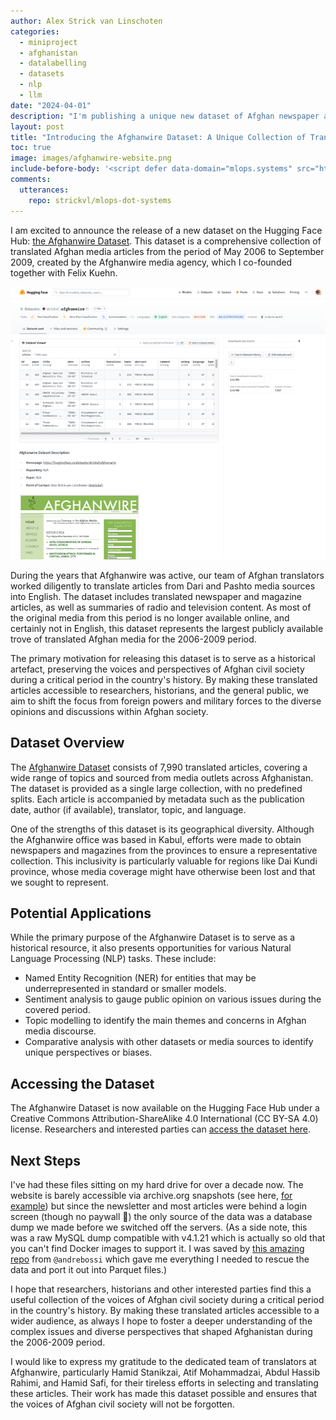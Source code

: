 ```yaml
---
author: Alex Strick van Linschoten
categories:
  - miniproject
  - afghanistan
  - datalabelling
  - datasets
  - nlp
  - llm
date: "2024-04-01"
description: "I'm publishing a unique new dataset of Afghan newspaper and magazine articles from the 2006-2009 period. This collection of over 7990 articles were originally translated from Dari and Pashto and published by Afghanwire, a media monitoring organisation that I co-founded and ran in Kabul at the time."
layout: post
title: "Introducing the Afghanwire Dataset: A Unique Collection of Translated Afghan Media Articles from 2006-2009"
toc: true
image: images/afghanwire-website.png
include-before-body: '<script defer data-domain="mlops.systems" src="https://plausible.io/js/script.js"></script>'
comments:
  utterances:
    repo: strickvl/mlops-dot-systems
---
```


I am excited to announce the release of a new dataset on the Hugging Face Hub: [the Afghanwire Dataset](https://huggingface.co/datasets/strickvl/afghanwire). This dataset is a comprehensive collection of translated Afghan media articles from the period of May 2006 to September 2009, created by the Afghanwire media agency, which I co-founded together with Felix Kuehn.

![](images/afghanwire-dataset.png "Screenshot of the Afghanwire dataset on the Hugging Face datasets hub")

During the years that Afghanwire was active, our team of Afghan translators worked diligently to translate articles from Dari and Pashto media sources into English. The dataset includes translated newspaper and magazine articles, as well as summaries of radio and television content. As most of the original media from this period is no longer available online, and certainly not in English, this dataset represents the largest publicly available trove of translated Afghan media for the 2006-2009 period.

The primary motivation for releasing this dataset is to serve as a historical artefact, preserving the voices and perspectives of Afghan civil society during a critical period in the country's history. By making these translated articles accessible to researchers, historians, and the general public, we aim to shift the focus from foreign powers and military forces to the diverse opinions and discussions within Afghan society.

## Dataset Overview
The [Afghanwire Dataset](https://huggingface.co/datasets/strickvl/afghanwire) consists of 7,990 translated articles, covering a wide range of topics and sourced from media outlets across Afghanistan. The dataset is provided as a single large collection, with no predefined splits. Each article is accompanied by metadata such as the publication date, author (if available), translator, topic, and language.

One of the strengths of this dataset is its geographical diversity. Although the Afghanwire office was based in Kabul, efforts were made to obtain newspapers and magazines from the provinces to ensure a representative collection. This inclusivity is particularly valuable for regions like Dai Kundi province, whose media coverage might have otherwise been lost and that we sought to represent.

## Potential Applications
While the primary purpose of the Afghanwire Dataset is to serve as a historical resource, it also presents opportunities for various Natural Language Processing (NLP) tasks. These include:

- Named Entity Recognition (NER) for entities that may be underrepresented in standard or smaller models.
- Sentiment analysis to gauge public opinion on various issues during the covered period.
- Topic modelling to identify the main themes and concerns in Afghan media discourse.
- Comparative analysis with other datasets or media sources to identify unique perspectives or biases.

## Accessing the Dataset

The Afghanwire Dataset is now available on the Hugging Face Hub under a Creative Commons Attribution-ShareAlike 4.0 International (CC BY-SA 4.0) license. Researchers and interested parties can [access the dataset here](https://huggingface.co/datasets/strickvl/afghanwire).

## Next Steps

I've had these files sitting on my hard drive for over a decade now. The website is barely accessible via archive.org snapshots (see here, [for example](https://web.archive.org/web/20090227154008/http://www.afghanwire.com:80/)) but since the newsletter and most articles were behind a login screen (though no paywall 🤟) the only source of the data was a database dump we made before we switched off the servers. (As a side note, this was a raw MySQL dump compatible with v4.1.21 which is actually so old that you can't find Docker images to support it. I was saved by [this amazing repo](https://github.com/andrebossi/mysql4) from `@andrebossi` which gave me everything I needed to rescue the data and port it out into Parquet files.)

I hope that researchers, historians and other interested parties find this a useful collection of the voices of Afghan civil society during a critical period in the country's history. By making these translated articles accessible to a wider audience, as always I hope to foster a deeper understanding of the complex issues and diverse perspectives that shaped Afghanistan during the 2006-2009 period.

I would like to express my gratitude to the dedicated team of translators at Afghanwire, particularly Hamid Stanikzai, Atif Mohammadzai, Abdul Hassib Rahimi, and Hamid Safi, for their tireless efforts in selecting and translating these articles. Their work has made this dataset possible and ensures that the voices of Afghan civil society will not be forgotten.